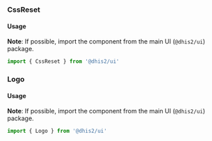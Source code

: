 ### CssReset

#### Usage

**Note**: If possible, import the component from the main UI (`@dhis2/ui`) package.

```js
import { CssReset } from '@dhis2/ui'
```

### Logo

#### Usage

**Note**: If possible, import the component from the main UI (`@dhis2/ui`) package.

```js
import { Logo } from '@dhis2/ui'
```
